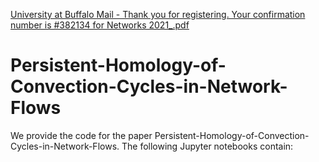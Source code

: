 [University at Buffalo Mail - Thank you for registering. Your confirmation number is #382134 for Networks 2021_.pdf](https://github.com/minhquan89/Persistent-Homology-of-Convection-Cycles-in-Network-Flows/files/7140209/University.at.Buffalo.Mail.-.Thank.you.for.registering.Your.confirmation.number.is.382134.for.Networks.2021_.pdf)
# Persistent-Homology-of-Convection-Cycles-in-Network-Flows
We provide the code for the paper Persistent-Homology-of-Convection-Cycles-in-Network-Flows. 
The following Jupyter notebooks contain:

